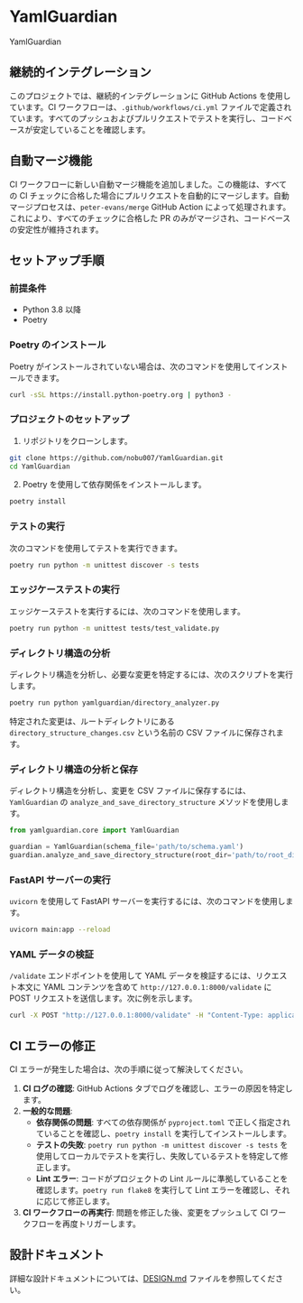 # YamlGuardian
YamlGuardian

## 継続的インテグレーション

このプロジェクトでは、継続的インテグレーションに GitHub Actions を使用しています。CI ワークフローは、`.github/workflows/ci.yml` ファイルで定義されています。すべてのプッシュおよびプルリクエストでテストを実行し、コードベースが安定していることを確認します。

## 自動マージ機能

CI ワークフローに新しい自動マージ機能を追加しました。この機能は、すべての CI チェックに合格した場合にプルリクエストを自動的にマージします。自動マージプロセスは、`peter-evans/merge` GitHub Action によって処理されます。これにより、すべてのチェックに合格した PR のみがマージされ、コードベースの安定性が維持されます。

## セットアップ手順

### 前提条件

- Python 3.8 以降
- Poetry

### Poetry のインストール

Poetry がインストールされていない場合は、次のコマンドを使用してインストールできます。

```sh
curl -sSL https://install.python-poetry.org | python3 -
```

### プロジェクトのセットアップ

1. リポジトリをクローンします。

```sh
git clone https://github.com/nobu007/YamlGuardian.git
cd YamlGuardian
```

2. Poetry を使用して依存関係をインストールします。

```sh
poetry install
```

### テストの実行

次のコマンドを使用してテストを実行できます。

```sh
poetry run python -m unittest discover -s tests
```

### エッジケーステストの実行

エッジケーステストを実行するには、次のコマンドを使用します。

```sh
poetry run python -m unittest tests/test_validate.py
```

### ディレクトリ構造の分析

ディレクトリ構造を分析し、必要な変更を特定するには、次のスクリプトを実行します。

```sh
poetry run python yamlguardian/directory_analyzer.py
```

特定された変更は、ルートディレクトリにある `directory_structure_changes.csv` という名前の CSV ファイルに保存されます。

### ディレクトリ構造の分析と保存

ディレクトリ構造を分析し、変更を CSV ファイルに保存するには、`YamlGuardian` の `analyze_and_save_directory_structure` メソッドを使用します。

```python
from yamlguardian.core import YamlGuardian

guardian = YamlGuardian(schema_file='path/to/schema.yaml')
guardian.analyze_and_save_directory_structure(root_dir='path/to/root_dir', csv_file='path/to/output.csv')
```

### FastAPI サーバーの実行

`uvicorn` を使用して FastAPI サーバーを実行するには、次のコマンドを使用します。

```sh
uvicorn main:app --reload
```

### YAML データの検証

`/validate` エンドポイントを使用して YAML データを検証するには、リクエスト本文に YAML コンテンツを含めて `http://127.0.0.1:8000/validate` に POST リクエストを送信します。次に例を示します。

```sh
curl -X POST "http://127.0.0.1:8000/validate" -H "Content-Type: application/json" -d '{"yaml_content": "name: John\nage: 30"}'
```

## CI エラーの修正

CI エラーが発生した場合は、次の手順に従って解決してください。

1. **CI ログの確認**: GitHub Actions タブでログを確認し、エラーの原因を特定します。
2. **一般的な問題**:
   - **依存関係の問題**: すべての依存関係が `pyproject.toml` で正しく指定されていることを確認し、`poetry install` を実行してインストールします。
   - **テストの失敗**: `poetry run python -m unittest discover -s tests` を使用してローカルでテストを実行し、失敗しているテストを特定して修正します。
   - **Lint エラー**: コードがプロジェクトの Lint ルールに準拠していることを確認します。`poetry run flake8` を実行して Lint エラーを確認し、それに応じて修正します。
3. **CI ワークフローの再実行**: 問題を修正した後、変更をプッシュして CI ワークフローを再度トリガーします。

## 設計ドキュメント

詳細な設計ドキュメントについては、[DESIGN.md](DESIGN.md) ファイルを参照してください。
